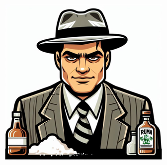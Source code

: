 <!DOCTYPE html>
<html lang="en">
<head>
    <meta charset="UTF-8">
    <meta name="viewport" content="width=device-width, initial-scale=1.0">
    <title>Tony</title>
</head>
<body>
    <img src="Tony.jpeg" alt="Moon">
</body>
</html>
